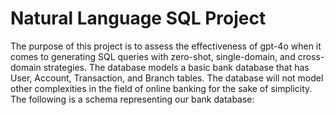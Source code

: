 # Natural Language SQL Project
The purpose of this project is to assess the effectiveness of gpt-4o when it comes to generating SQL queries with zero-shot, single-domain, and cross-domain strategies. The database models a basic bank database that has User, Account, Transaction, and Branch tables. The database will not model other complexities in the field of online banking for the sake of simplicity. The following is a schema representing our bank database:
